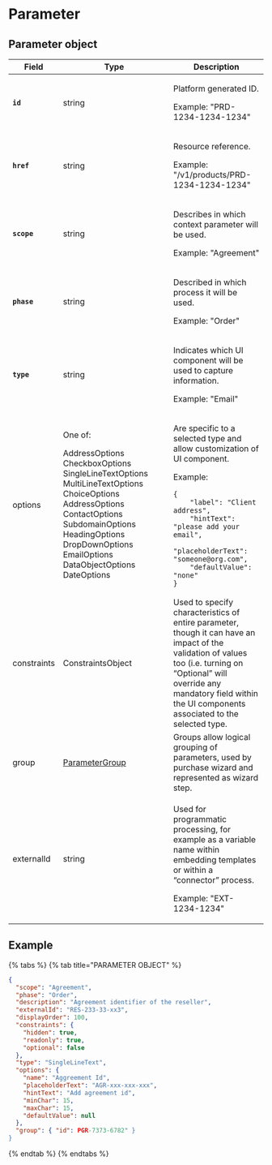 # Parameter

## Parameter object

<table><thead><tr><th>Field</th><th width="202">Type</th><th>Description</th></tr></thead><tbody><tr><td><strong><code>id</code></strong></td><td>string</td><td><p>Platform generated ID. </p><p></p><p>Example: "PRD-1234-1234-1234"</p></td></tr><tr><td><strong><code>href</code></strong></td><td>string</td><td><p>Resource reference. </p><p></p><p>Example: "/v1/products/PRD-1234-1234-1234"</p></td></tr><tr><td><strong><code>scope</code></strong></td><td>string</td><td><p>Describes in which context parameter will be used. </p><p></p><p>Example: "Agreement"</p></td></tr><tr><td><strong><code>phase</code></strong></td><td>string</td><td><p>Described in which process it will be used. </p><p></p><p>Example: "Order"</p></td></tr><tr><td><strong><code>type</code></strong></td><td>string</td><td><p>Indicates which UI component will be used to capture information. </p><p></p><p>Example: "Email"</p></td></tr><tr><td>options</td><td><p>One of: </p><p></p><p>AddressOptions<br>CheckboxOptions<br>SingleLineTextOptions<br>MultiLineTextOptions<br>ChoiceOptions<br>AddressOptions<br>ContactOptions<br>SubdomainOptions<br>HeadingOptions<br>DropDownOptions<br>EmailOptions<br>DataObjectOptions<br>DateOptions<br></p></td><td><p>Are specific to a selected type and allow customization of UI component. </p><p></p><p>Example:</p><pre class="language-json" data-line-numbers><code class="lang-json">{
    "label": "Client address",
    "hintText": "please add your email",
    "placeholderText": "someone@org.com",
    "defaultValue": "none"
}
</code></pre></td></tr><tr><td>constraints</td><td>ConstraintsObject</td><td>Used to specify characteristics of entire parameter, though it can have an impact of the validation of values too (i.e. turning on “Optional” will override any mandatory field within the UI components associated to the selected type.</td></tr><tr><td>group</td><td><a href="../parameter-group/">ParameterGroup</a></td><td>Groups allow logical grouping of parameters, used by purchase wizard and represented as wizard step. </td></tr><tr><td>externalId</td><td>string</td><td><p>Used for programmatic processing, for example as a variable name within embedding templates or within a “connector” process. </p><p></p><p>Example: "EXT-1234-1234"</p></td></tr></tbody></table>

## Example

{% tabs %}
{% tab title="PARAMETER OBJECT" %}
```json
{
  "scope": "Agreement",
  "phase": "Order",
  "description": "Agreement identifier of the reseller",
  "externalId": "RES-233-33-xx3",
  "displayOrder": 100,
  "constraints": {
    "hidden": true,
    "readonly": true,
    "optional": false
  },
  "type": "SingleLineText",
  "options": {
    "name": "Aggreement Id",
    "placeholderText": "AGR-xxx-xxx-xxx",
    "hintText": "Add agreement id",
    "minChar": 15,
    "maxChar": 15,
    "defaultValue": null
  },
  "group": { "id": PGR-7373-6782" }
}
```
{% endtab %}
{% endtabs %}
